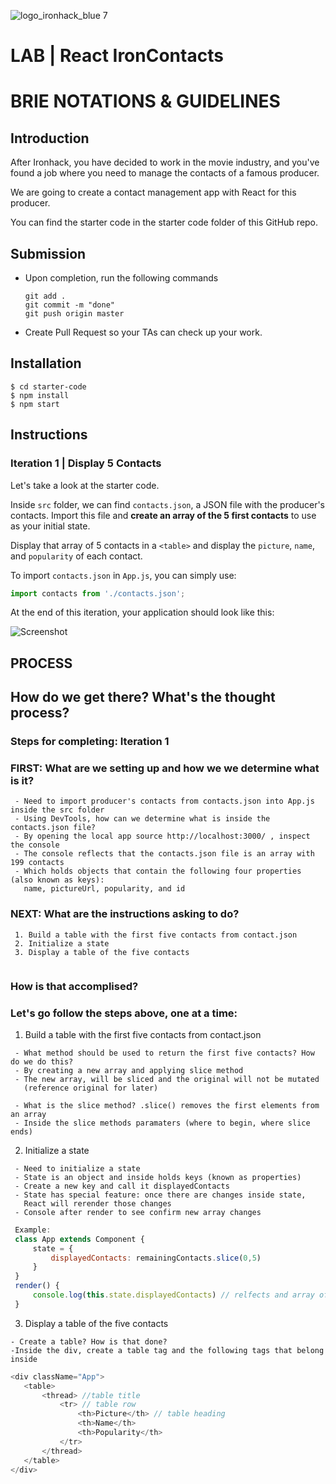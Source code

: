 ![logo_ironhack_blue 7](https://user-images.githubusercontent.com/23629340/40541063-a07a0a8a-601a-11e8-91b5-2f13e4e6b441.png)

# LAB | React IronContacts 
# BRIE NOTATIONS & GUIDELINES

## Introduction

After Ironhack, you have decided to work in the movie industry, and you've found a job where you need to manage the contacts of a famous producer.

We are going to create a contact management app with React for this producer.

You can find the starter code in the starter code folder of this GitHub repo.

## Submission

- Upon completion, run the following commands

  ```
  git add .
  git commit -m "done"
  git push origin master
  ```

- Create Pull Request so your TAs can check up your work.

## Installation

```
$ cd starter-code
$ npm install
$ npm start
```

## Instructions

### Iteration 1 | Display 5 Contacts

Let's take a look at the starter code.

Inside `src` folder, we can find `contacts.json`, a JSON file with the producer's contacts. Import this file and **create an array of the 5 first contacts** to use as your initial state.

Display that array of 5 contacts in a `<table>` and display the `picture`, `name`, and `popularity` of each contact.

To import `contacts.json` in `App.js`, you can simply use:

```js
import contacts from './contacts.json';
```

At the end of this iteration, your application should look like this:

![Screenshot](https://i.imgur.com/fPuwZXv.png)


## PROCESS
## How do we get there? What's the thought process?
### Steps for completing: Iteration 1

### FIRST: What are we setting up and how we we determine what is it?

```
 - Need to import producer's contacts from contacts.json into App.js inside the src folder
 - Using DevTools, how can we determine what is inside the contacts.json file?
 - By opening the local app source http://localhost:3000/ , inspect the console
 - The console reflects that the contacts.json file is an array with 199 contacts
 - Which holds objects that contain the following four properties (also known as keys): 
   name, pictureUrl, popularity, and id

```

### NEXT: What are the instructions asking to do? 

```
 1. Build a table with the first five contacts from contact.json 
 2. Initialize a state
 3. Display a table of the five contacts
 
```

### How is that accomplised? 
### Let's go follow the steps above, one at a time:


1. Build a table with the first five contacts from contact.json 

```
 - What method should be used to return the first five contacts? How do we do this?
 - By creating a new array and applying slice method
 - The new array, will be sliced and the original will not be mutated
   (reference original for later)
 
 - What is the slice method? .slice() removes the first elements from an array
 - Inside the slice methods paramaters (where to begin, where slice ends)
```

2. Initialize a state

```
 - Need to initialize a state 
 - State is an object and inside holds keys (known as properties)
 - Create a new key and call it displayedContacts
 - State has special feature: once there are changes inside state, 
   React will rerender those changes
 - Console after render to see confirm new array changes
```
```js
 Example:
 class App extends Component {
     state = {
         displayedContacts: remainingContacts.slice(0,5)
     }
 }
 render() {
     console.log(this.state.displayedContacts) // relfects and array of five objects
 }
```

 3. Display a table of the five contacts

 ```
 - Create a table? How is that done?
 -Inside the div, create a table tag and the following tags that belong inside
 ```
 ```js
 <div className="App">
    <table>
        <thread> //table title
            <tr> // table row
                <th>Picture</th> // table heading
                <th>Name</th>
                <th>Popularity</th>
            </tr>
        </thread>
    </table>
 </div>
 ```
